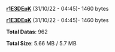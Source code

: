 [**r1E3DEpK**](/data/r1E3DEpK.txt) (31/10/22 - 04:45)- 1460 bytes

[**r1E3DEpK**](/data/r1E3DEpK.txt) (31/10/22 - 04:45)- 1460 bytes

**Total Datas**: 962

**Total Size**: 5.66 MB / 5.7 MB